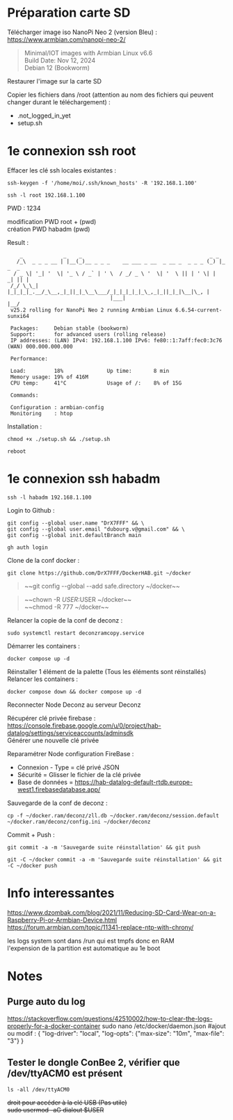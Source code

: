 # Préparation carte SD
Télécharger image iso NanoPi Neo 2 (version Bleu) :
https://www.armbian.com/nanopi-neo-2/
> Minimal/IOT images with Armbian Linux v6.6  
> Build Date: Nov 12, 2024  
> Debian 12 (Bookworm)  

Restaurer l'image sur la carte SD

Copier les fichiers dans /root (attention au nom des fichiers qui peuvent changer durant le téléchargement) :
* .not_logged_in_yet
* setup.sh

# 1e connexion ssh root
Effacer les clé ssh locales existantes :
```
ssh-keygen -f '/home/moi/.ssh/known_hosts' -R '192.168.1.100'
```
```
ssh -l root 192.168.1.100
```
PWD : 1234  
  
modification PWD root + (pwd)  
création PWD habadm (pwd) 

Result :
```
    _             _    _                                         _ _        
   /_\  _ _ _ __ | |__(_)__ _ _ _    __ ___ _ __  _ __ _  _ _ _ (_) |_ _  _ 
  / _ \| '_| '  \| '_ \ / _` | ' \  / _/ _ \ '  \| '  \ || | ' \| |  _| || |
 /_/ \_\_| |_|_|_|_.__/_\__,_|_||_|_\__\___/_|_|_|_|_|_\_,_|_||_|_|\__|\_, |
                                 |___|                                 |__/ 
 v25.2 rolling for NanoPi Neo 2 running Armbian Linux 6.6.54-current-sunxi64

 Packages:     Debian stable (bookworm)
 Support:      for advanced users (rolling release)
 IP addresses: (LAN) IPv4: 192.168.1.100 IPv6: fe80::1:7aff:fec0:3c76 (WAN) 000.000.000.000

 Performance:  

 Load:         18%           	Up time:       8 min	
 Memory usage: 19% of 416M   	
 CPU temp:     41°C           	Usage of /:    8% of 15G    	

 Commands: 

 Configuration : armbian-config
 Monitoring    : htop
```

Installation :
```
chmod +x ./setup.sh && ./setup.sh
```
```
reboot
```

# 1e connexion ssh habadm
```
ssh -l habadm 192.168.1.100
```

Login to Github :
```
git config --global user.name "DrX7FFF" && \
git config --global user.email "dubourg.v@gmail.com" && \
git config --global init.defaultBranch main
```
```
gh auth login
```

Clone de la conf docker :
```
git clone https://github.com/DrX7FFF/DockerHAB.git ~/docker
```
> ~~git config --global --add safe.directory ~/docker~~

> ~~chown -R $USER:$USER ~/docker~~  
> ~~chmod -R 777 ~/docker~~  

Relancer la copie de la conf de deconz :
```
sudo systemctl restart deconzramcopy.service
```

Démarrer les containers :
```
docker compose up -d
```
Réinstaller 1 élément de la palette (Tous les éléments sont réinstallés)  
Relancer les containers :
```
docker compose down && docker compose up -d
```
Reconnecter Node Deconz au serveur Deconz  

Récupérer clé privée firebase :  
https://console.firebase.google.com/u/0/project/hab-datalog/settings/serviceaccounts/adminsdk  
Générer une nouvelle clé privée

Reparamétrer Node configuration FireBase :
- Connexion - Type = clé privé JSON  
- Sécurité = Glisser le fichier de la clé privée
- Base de données = https://hab-datalog-default-rtdb.europe-west1.firebasedatabase.app/  


Sauvegarde de la conf de deconz :
```
cp -f ~/docker.ram/deconz/zll.db ~/docker.ram/deconz/session.default ~/docker.ram/deconz/config.ini ~/docker/deconz
```
Commit + Push :
```
git commit -a -m 'Sauvegarde suite réinstallation' && git push
```
```
git -C ~/docker commit -a -m 'Sauvegarde suite réinstallation' && git -C ~/docker push
```

# Info interessantes
https://www.dzombak.com/blog/2021/11/Reducing-SD-Card-Wear-on-a-Raspberry-Pi-or-Armbian-Device.html  
https://forum.armbian.com/topic/11341-replace-ntp-with-chrony/

les logs system sont dans /run qui est tmpfs donc en RAM  
l'expension de la partition est automatique au 1e boot

# Notes
## Purge auto du log
https://stackoverflow.com/questions/42510002/how-to-clear-the-logs-properly-for-a-docker-container
sudo nano /etc/docker/daemon.json
	#ajout ou modif :
	{
	  "log-driver": "local",
	  "log-opts": {"max-size": "10m", "max-file": "3"}
	}

## Tester le dongle ConBee 2, vérifier que /dev/ttyACM0 est présent
```
ls -all /dev/ttyACM0  
```
~~droit pour accéder à la clé USB (Pas utile)~~  
~~sudo usermod -aG dialout $USER~~

